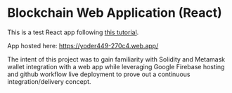 # Blockchain Web Application (React)
This is a test React app following [this tutorial](https://www.youtube.com/watch?v=Wn_Kb3MR_cU).

App hosted here: https://yoder449-270c4.web.app/

The intent of this project was to gain familiarity with Solidity and Metamask wallet integration with a web app while leveraging Google Firebase hosting and github workflow live deployment to prove out a continuous integration/delivery concept.

